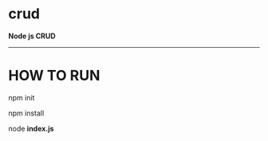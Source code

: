 # crud
<b>Node js CRUD</b>
<hr>

<h1>HOW TO RUN</h1>

npm init

npm install 

node <b>index.js</b>

